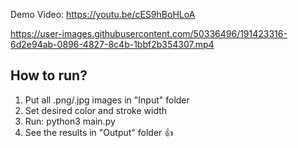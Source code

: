 Demo Video: https://youtu.be/cES9hBoHLoA

https://user-images.githubusercontent.com/50336496/191423316-6d2e94ab-0896-4827-8c4b-1bbf2b354307.mp4


## How to run?

1. Put all .png/.jpg images in "Input" folder 
2. Set desired color and stroke width 
3. Run: python3 main.py 
4. See the results in "Output" folder 👍 
